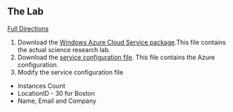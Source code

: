 ##  The Lab

[Full Directions](http://global.windowsazurebootcamp.com/charity-lab/)

1. Download the [Windows Azure Cloud Service package](https://pnnlglyqiqmaster.blob.core.windows.net/public/GwabCharityCompute.Minion.Cloud.cspkg).This file contains the actual science research lab.
2. Download the [service configuration file](https://pnnlglyqiqmaster.blob.core.windows.net/public/ServiceConfiguration.Cloud.cscfg). This file contains the Azure configuration.
3. Modify the service configuration file
  - Instances Count
  - LocationID - 30 for Boston
  - Name, Email and Company